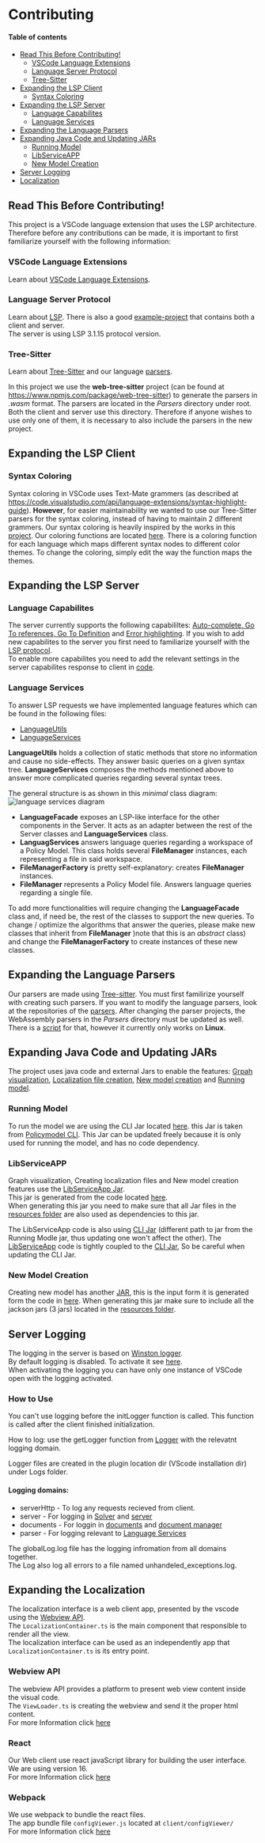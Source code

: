# Contributing <!-- omit in toc -->

#### Table of contents  <!-- omit in toc -->

- [Read This Before Contributing!](#read-this-before-contributing)
	- [VSCode Language Extensions](#vscode-language-extensions)
	- [Language Server Protocol](#language-server-protocol)
	- [Tree-Sitter](#tree-sitter)
- [Expanding the LSP Client](#expanding-the-lsp-client)
	- [Syntax Coloring](#syntax-coloring)
- [Expanding the LSP Server](#expanding-the-lsp-server)
	- [Language Capabilites](#language-capabilites)
	- [Language Services](#language-services)
- [Expanding the Language Parsers](#expanding-the-language-parsers)
- [Expanding Java Code and Updating JARs](#expanding-java-code-and-updating-jars)
	- [Running Model](#running-model)
	- [LibServiceAPP](#libserviceapp)
	- [New Model Creation](#new-model-creation)
- [Server Logging](#server-logging)
- [Localization](#expanding-the-localization)

## Read This Before Contributing!
This project is a VSCode language extension that uses the LSP architecture.
Therefore before any contributions can be made, it is important to first familiarize yourself with the following information:

### VSCode Language Extensions
Learn about [VSCode Language Extensions](https://code.visualstudio.com/api/language-extensions/overview).

### Language Server Protocol
Learn about [LSP](https://microsoft.github.io/language-server-protocol/overviews/lsp/overview/).
There is also a good [example-project](#https://github.com/Microsoft/vscode-extension-samples/tree/master/lsp-sample) that contains both a client and server.
<br>The server is using LSP 3.1.15 protocol version.

### Tree-Sitter
Learn about [Tree-Sitter](http://tree-sitter.github.io/tree-sitter/) and our language [parsers](./../README.md#Decision-Graph-Parser).

In this project we use the **web-tree-sitter** project (can be found at https://www.npmjs.com/package/web-tree-sitter) to generate the parsers in _.wasm_ format. The parsers are located in the _Parsers_ directory under root. Both the client and server use this directory. Therefore if anyone wishes to use only one of them, it is necessary to also include the parsers in the new project.

## Expanding the LSP Client

### Syntax Coloring
Syntax coloring in VSCode uses Text-Mate grammers (as described at https://code.visualstudio.com/api/language-extensions/syntax-highlight-guide). **However**, for easier maintainability we wanted to use our Tree-Sitter parsers for the syntax coloring, instead of having to maintain 2 different grammers.
Our syntax coloring is heavily inspired by the works in this [project](https://github.com/georgewfraser/vscode-tree-sitter).
Our coloring functions are located [here](./client/color/../../../client/src/color/colors.ts). There is a coloring function for each language which maps different syntax nodes to different color themes. To change the coloring, simply edit the way the function maps the themes.


## Expanding the LSP Server

### Language Capabilites

The server currently supports the following capabililtes: [Auto-complete, Go To references, Go To Definition](./../README.md/#features) and [Error highlighting](./../README.md/#Syntax-Errors-Highlighter-(Code-Diagnostics)). If you wish to add new capabilites to the server you first need to familiarize yourself with the [LSP protocol](#language-server-protocol).
<br>To enable more capabilites you need to add the relevant settings in the server capabilites response to client in [code](./../server/src/server.ts).

### Language Services

To answer LSP requests we have implemented language features which can be found in the following files:
- [LanguageUtils](../server/src/LanguageUtils.ts)
- [LanguageServices](../server/src/LanguageServices.ts)

**LanguageUtils** holds a collection of static methods that store no information and cause no side-effects. They answer basic queries on a given syntax tree.
**LanguageServices** composes the methods mentioned above to answer more complicated queries regarding several syntax trees.

The general structure is as shown in this _minimal_ class diagram:
<br>
![language services diagram](./docs/images/../../images/LanguageServicesSummary.png)
- **LanguageFacade** exposes an LSP-like interface for the other components in the Server. It acts as an adapter between the rest of the Server classes and **LanguageServices** class.
- **LanguagServices** answers language queries regarding a workspace of a Policy Model. This class holds several **FileManager** instances, each representing a file in said workspace.
- **FileManagerFactory** is pretty self-explanatory: creates **FileManager** instances.
- **FileManager** represents a Policy Model file. Answers language queries regarding a single file.

To add more functionalities will require changing the **LanguageFacade** class and, if need be, the rest of the classes to support the new queries.
To change / optimize the algorithms that answer the queries, please make new classes that inherit from **FileManager** )note that this is an _abstract_ class) and change the **FileManagerFactory** to create instances of these new classes.

## Expanding the Language Parsers

Our parsers are made using [Tree-sitter](#tree-sitter). You must first familirize yourself with creating such parsers.
If you want to modify the language parsers, look at the  repositories of the [parsers](./../README.md#Decision-Graph-Parser).
After changing the parser projects, the WebAssembly parsers in the _Parsers_ directory must be updated as well. There is a [script](./../scripts/gen-parsers.sh) for that, however it currently only works on **Linux**.

## Expanding Java Code and Updating JARs

The project uses java code and external Jars to enable the features: [Grpah visualization](./../README.md/#graphviz-visualization), [Localization file creation](./../README.md/#localization), [New model creation](./../README.md/#create-new-model) and [Running model](#./../README.md/running-model).

### Running Model
To run the model we are using the CLI Jar located [here](./../cli/PolicyModels-1.9.9.uber.jar). this Jar is taken from [Policymodel CLI](https://github.com/IQSS/DataTaggingLibrary/releases). This Jar can be updated freely because it is only used for running the model, and has no code dependency.

### LibServiceAPP
Graph visualization, Creating localization files and New model creation features use the [LibServiceApp Jar](./../cli/LibServiceApp.jar).
<br>This jar is generated from the code located [here](./../LibServiceApp).
<br>When generating this jar you need to make sure that all Jar files in the [resources folder](./../LibServiceApp/resources) are also used as dependencies to this jar.

The LibServiceApp code is also using [CLI Jar](./../LibServiceApp/resources/PolicyModels-1.9.9.uber.jar) (different path to jar from the Running Modle jar, thus updating one won't affect the other). The [LibServiceApp](./../LibServiceApp) code is tightly coupled to the [CLI Jar](./../LibServiceApp/resources/PolicyModels-1.9.9.uber.jar), So be careful when updating the CLI Jar.

### New Model Creation
Creating new model has another [JAR](./../LibServiceApp/resources/GuiApp.jar), this is the input form it is generated form the code in [here](../../LibServiceApp/GuiApp). When generating this jar make sure to include all the jackson jars (3 jars) located in the [resources folder](./../LibServiceApp/resources).


## Server Logging

The logging in the server is based on [Winston logger](https://www.npmjs.com/package/winston).
<br> By default logging is disabled. To activate it see [here](./../README.md/#Plugin-Logging).
<br>When activating the logging you can have only one instance of VSCode open with the logging activated.

### How to Use <!-- omit in toc -->
You can't use logging before the initLogger function is called. This function is called after the client finished initialization.

How to log:
use the getLogger function from [Logger](./../server/src/Logger.ts) with the relevatnt logging domain.

Logger files are created in the plugin location dir (VScode installation dir) under Logs folder.

#### Logging domains: <!-- omit in toc -->
- serverHttp - To log any requests recieved from client.
- server - For logging in [Solver](./../server/src/Solver.ts) and [server](./../server/src/server.ts)
- documents - For loggin in [documents](./../server/src/Documents.ts) and [document manager](./../server/src/DocumentManager.ts)
- parser - For logging relevant to [Language Services](#Language-Services)

The globalLog.log file has the logging infromation from all domains together.<br>
The Log also log all errors to a file named unhandeled_exceptions.log.


## Expanding the Localization
The localization interface is a web client app, presented by the vscode using the [Webview API](https://code.visualstudio.com/api/extension-guides/webview).<br>
The `LocalizationContainer.ts` is the main component that responsible to render all the view.<br>
The localization interface can be used as an independently app that  `LocalizationContainer.ts` is its entry point.

### Webview API <!-- omit in toc -->
The webview API provides a platform to present web view content inside the visual code.<br>
The `ViewLoader.ts` is creating the webview and send it the proper html content.<br>
For more Information click [here](https://code.visualstudio.com/api/extension-guides/webview)

### React <!-- omit in toc -->
Our Web client use react javaScript library for building the user interface.<br>
We are using version 16.<br>
For more Information click [here](https://reactjs.org/)

### Webpack <!-- omit in toc -->
We use webpack to bundle the react files.<br>
The app bundle file `configViewer.js`  located at `client/configViewer/`<br>
For more Information click [here](https://www.typescriptlang.org/docs/handbook/react-&-webpack.html)

